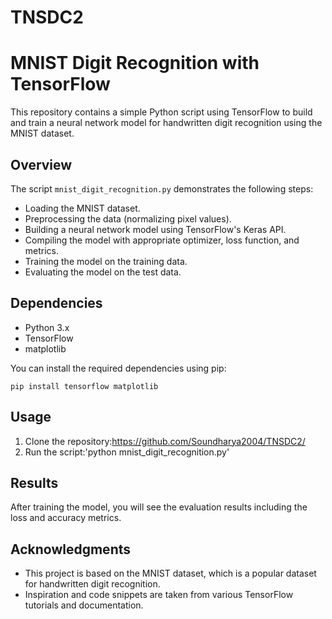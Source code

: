 # TNSDC2
# MNIST Digit Recognition with TensorFlow

This repository contains a simple Python script using TensorFlow to build and train a neural network model for handwritten digit recognition using the MNIST dataset.

## Overview

The script `mnist_digit_recognition.py` demonstrates the following steps:
- Loading the MNIST dataset.
- Preprocessing the data (normalizing pixel values).
- Building a neural network model using TensorFlow's Keras API.
- Compiling the model with appropriate optimizer, loss function, and metrics.
- Training the model on the training data.
- Evaluating the model on the test data.

## Dependencies

- Python 3.x
- TensorFlow
- matplotlib

You can install the required dependencies using pip:

`pip install tensorflow matplotlib`

## Usage

1. Clone the repository:https://github.com/Soundharya2004/TNSDC2/
2. Run the script:'python mnist_digit_recognition.py'

## Results

After training the model, you will see the evaluation results including the loss and accuracy metrics.

## Acknowledgments

- This project is based on the MNIST dataset, which is a popular dataset for handwritten digit recognition.
- Inspiration and code snippets are taken from various TensorFlow tutorials and documentation.
